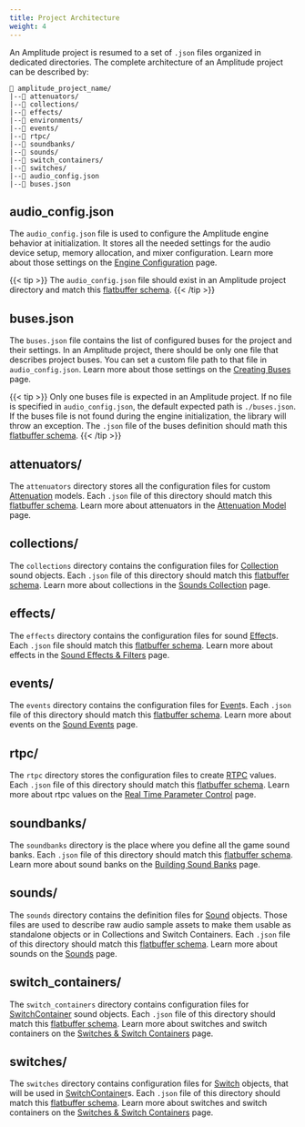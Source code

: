 ```yaml
---
title: Project Architecture
weight: 4
---
```


An Amplitude project is resumed to a set of `.json` files organized in dedicated directories. The complete architecture of an Amplitude project can be described by:

```text
📁 amplitude_project_name/
|--📁 attenuators/
|--📁 collections/
|--📁 effects/
|--📁 environments/
|--📁 events/
|--📁 rtpc/
|--📁 soundbanks/
|--📁 sounds/
|--📁 switch_containers/
|--📁 switches/
|--📄 audio_config.json
|--📄 buses.json
```

## audio_config.json

The `audio_config.json` file is used to configure the Amplitude engine behavior at initialization. It stores all the needed settings for the audio device setup, memory allocation, and mixer configuration. Learn more about those settings on the [Engine Configuration](../engine-config) page.

{{< tip >}}
The `audio_config.json` file should exist in an Amplitude project directory and match this [flatbuffer schema](https://github.com/SparkyStudios/AmplitudeAudioSDK/blob/main/schemas/engine_config_definition.fbs).
{{< /tip >}}

## buses.json

The `buses.json` file contains the list of configured buses for the project and their settings. In an Amplitude project, there should be only one file that describes project buses. You can set a custom file path to that file in `audio_config.json`. Learn more about those settings on the [Creating Buses](../creating-buses) page.

{{< tip >}}
Only one buses file is expected in an Amplitude project. If no file is specified in `audio_config.json`, the default expected path is `./buses.json`. If the buses file is not found during the engine initialization, the library will throw an exception. The `.json` file of the buses definition should math this [flatbuffer schema](https://github.com/SparkyStudios/AmplitudeAudioSDK/blob/main/schemas/buses_definition.fbs).
{{< /tip >}}

## attenuators/

The `attenuators` directory stores all the configuration files for custom [Attenuation] models. Each `.json` file of this directory should match this [flatbuffer schema](https://github.com/SparkyStudios/AmplitudeAudioSDK/blob/main/schemas/attenuation_definition.fbs). Learn more about attenuators in the [Attenuation Model](../attenuation-model) page.

## collections/

The `collections` directory contains the configuration files for [Collection] sound objects. Each `.json` file of this directory should match this [flatbuffer schema](https://github.com/SparkyStudios/AmplitudeAudioSDK/blob/main/schemas/collection_definition.fbs). Learn more about collections in the [Sounds Collection](../sounds-collection) page.

## effects/

The `effects` directory contains the configuration files for sound [Effect]s. Each `.json` file should match this [flatbuffer schema](https://github.com/SparkyStudios/AmplitudeAudioSDK/blob/main/schemas/effect_definition.fbs). Learn more about effects in the [Sound Effects & Filters](../sound-effects) page.

## events/

The `events` directory contains the configuration files for [Event]s. Each `.json` file of this directory should match this [flatbuffer schema](https://github.com/SparkyStudios/AmplitudeAudioSDK/blob/main/schemas/event_definition.fbs). Learn more about events on the [Sound Events](../sound-events) page.

## rtpc/

The `rtpc` directory stores the configuration files to create [RTPC] values. Each `.json` file of this directory should match this [flatbuffer schema](https://github.com/SparkyStudios/AmplitudeAudioSDK/blob/main/schemas/rtpc_definition.fbs). Learn more about rtpc values on the [Real Time Parameter Control](../rtpc) page.

## soundbanks/

The `soundbanks` directory is the place where you define all the game sound banks. Each `.json` file of this directory should match this [flatbuffer schema](https://github.com/SparkyStudios/AmplitudeAudioSDK/blob/main/schemas/sound_bank_definition.fbs). Learn more about sound banks on the [Building Sound Banks](../build-sound-bank) page.

## sounds/

The `sounds` directory contains the definition files for [Sound] objects. Those files are used to describe raw audio sample assets to make them usable as standalone objects or in Collections and Switch Containers. Each `.json` file of this directory should match this [flatbuffer schema](https://github.com/SparkyStudios/AmplitudeAudioSDK/blob/main/schemas/sound_definition.fbs). Learn more about sounds on the [Sounds](../sounds) page.

## switch_containers/

The `switch_containers` directory contains configuration files for [SwitchContainer] sound objects. Each `.json` file of this directory should match this [flatbuffer schema](https://github.com/SparkyStudios/AmplitudeAudioSDK/blob/main/schemas/switch_container_definition.fbs). Learn more about switches and switch containers on the [Switches & Switch Containers](../switches-and-switch-containers) page.

## switches/

The `switches` directory contains configuration files for [Switch] objects, that will be used in [SwitchContainer]s. Each `.json` file of this directory should match this [flatbuffer schema](https://github.com/SparkyStudios/AmplitudeAudioSDK/blob/main/schemas/switch_definition.fbs). Learn more about switches and switch containers on the [Switches & Switch Containers](../switches-and-switch-containers) page.

[Attenuation]: ../../api/Sound/Attenuation
[Collection]: ../../api/Sound/Collection
[Effect]: ../../api/Sound/Effect
[Event]: ../../api/Sound/Event
[RTPC]: ../../api/Sound/RTPC
[Sound]: ../../api/Sound/Sound
[SwitchContainer]: ../../api/Sound/SwitchContainer
[Switch]: ../../api/Sound/Switch
